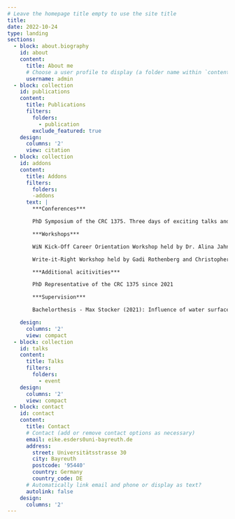 ```yaml
---
# Leave the homepage title empty to use the site title
title:
date: 2022-10-24
type: landing
sections:
  - block: about.biography
    id: about
    content:
      title: About me
      # Choose a user profile to display (a folder name within `content/authors/`)
      username: admin
  - block: collection
    id: publications
    content:
      title: Publications
      filters:
        folders:
          - publication
        exclude_featured: true
    design:
      columns: '2'
      view: citation
  - block: collection
    id: addons
    content:
      title: Addons
      filters:
        folders:
        -addons
      text: |
        ***Conferences***

        PhD Symposium of the CRC 1375. Three days of exciting talks and good atmosphere. Read about it here: https://ubtaktuell.uni-bayreuth.de/sfb1357-doctoral-seminar (Organized & Attended)

        ***Workshops***

        WiN Kick-Off Career Orientation Workshop held by Dr. Alina Jahn (Organized & Attended)

        Write-it-Right Workshop held by Gadi Rothenberg and Christopher Lowe (Attended)

        ***Additional acitivities***

        PhD Representative of the CRC 1375 since 2021

        ***Supervision***

        Bachelorthesis - Max Stocker (2021): Influence of water surface and bubble bursting on near-surface turbulence in a wind tunnel

    design:
      columns: '2'
      view: compact
  - block: collection
    id: talks
    content:
      title: Talks
      filters:
        folders:
          - event
    design:
      columns: '2'
      view: compact
  - block: contact
    id: contact
    content:
      title: Contact
      # Contact (add or remove contact options as necessary)
      email: eike.esders0uni-bayreuth.de
      address:
        street: Universitätsstrasse 30
        city: Bayreuth
        postcode: '95440'
        country: Germany
        country_code: DE
      # Automatically link email and phone or display as text?
      autolink: false
    design:
      columns: '2'
---
```

